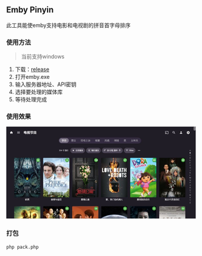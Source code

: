 ## Emby Pinyin

此工具能使emby支持电影和电视剧的拼音首字母排序

### 使用方法
> 当前支持windows

1. 下载：[release](https://github.com/hisune/emby_pinyin/releases)
2. 打开emby.exe
3. 输入服务器地址、API密钥
4. 选择要处理的媒体库
5. 等待处理完成

### 使用效果
![](https://raw.githubusercontent.com/hisune/images/master/emby_pinyin_1.jpg)

### 打包
```sh
php pack.php
```
